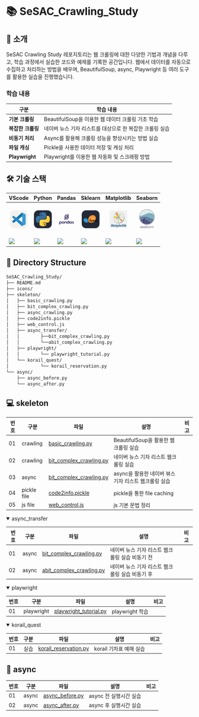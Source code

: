 # 📚 SeSAC_Crawling_Study

## 📖 소개

SeSAC Crawling Study 레포지토리는 웹 크롤링에 대한 다양한 기법과 개념을 다루고, 학습 과정에서 실습한 코드와 예제를 기록한 공간입니다. 웹에서 데이터를 자동으로 수집하고 처리하는 방법을 배우며, BeautifulSoup, async, Playwright 등 여러 도구를 활용한 실습을 진행했습니다.

### 학습 내용

| 구분 | 학습 내용 |
|--|--|
| **기본 크롤링** | BeautifulSoup을 이용한 웹 데이터 크롤링 기초 학습 |
| **복잡한 크롤링** | 네이버 뉴스 기자 리스트를 대상으로 한 복잡한 크롤링 실습 |
| **비동기 처리** | Async를 활용해 크롤링 성능을 향상시키는 방법 실습 |
| **파일 캐싱** | Pickle을 사용한 데이터 저장 및 캐싱 처리 |
| **Playwright** | Playwright를 이용한 웹 자동화 및 스크래핑 방법 |

## 🛠️ 기술 스택

|<center>VScode</center>|<center>Python</center>|<center>Pandas</center>|<center>Sklearn</center>|<center>Matplotlib</center>|<center>Seaborn</center>|
|--|--|--|--|--|--|
|<p align="center"><img alt="vscode" src="./icons/VSCode-Light.svg" width="48"></p>|<p align="center"><img alt="html" src="./icons/Python-Dark.svg" width="48"></p>|<p align="center"><img alt="html" src="./icons/Pandas.png" width="48"></p>|<p align="center"><img alt="html" src="./icons/ScikitLearn-Dark.svg" width="48"></p>|<p align="center"><img alt="html" src="./icons/matplotlib.png" width="48"></p>|<p align="center"><img alt="html" src="./icons/Seaborn.jpg" width="48"></p>|
|<img src="https://img.shields.io/badge/visual studio code-007ACC?style=for-the-badge&logo=visualstudiocode&logoColor=white">|<img src="https://img.shields.io/badge/Python-3776AB?style=for-the-badge&logo=python&logoColor=white">|<img src="https://img.shields.io/badge/pandas-%23150458.svg?style=for-the-badge&logo=pandas&logoColor=white">|<img src="https://img.shields.io/badge/scikit--learn-%23F7931E.svg?style=for-the-badge&logo=scikit-learn&logoColor=white">|<img src="https://img.shields.io/badge/Matplotlib-%23ffffff.svg?style=for-the-badge&logo=Matplotlib&logoColor=black">|<img src="https://img.shields.io/badge/Seaborn-%237fb3d5.svg?style=for-the-badge&logo=Seaborn&logoColor=black">|


## 📂 Directory Structure

```plaintext
SeSAC_Crawling_Study/
├── README.md 
├── icons/
├── skeleton/
│   ├── basic_crawling.py
│   ├── bit_complex_crawling.py
│   ├── async_crawling.py
│   ├── code2info.pickle
│   ├── web_control.js
│   ├── async_transfer/
│   │        ├──bit_complex_crawling.py
│   │        └──abit_complex_crawling.py
│   ├── playwright/
│   │        └── playwright_tutorial.py
│   └── korail_quest/
│            └── korail_reservation.py
└── async/
    ├── async_before.py  
    └── async_after.py
```

## 💻 skeleton
|번호|구분|파일|설명|비고|
|--|--|--|--|--|
|01|crawling|[basic_crawling.py](./skeleton/basic_crawling.py)|BeautifulSoup을 활용한 웹크롤링 실습||
|02|crawling|[bit_complex_crawling.py](./skeleton/bit_complex_crawling.py)|네이버 뉴스 기자 리스트 웹크롤링 실습||
|03|async|[bit_complex_crawling.py](./skeleton/bit_complex_crawling.py)|async을 활용한 네이버 뷰스 기자 리스트 웹크롤링 실습||
|04|pickle file|[code2info.pickle](./skeleton/code2info.pickle)|pickle을 통한 file caching||
|05|js file|[web_control.js](./skeleton/web_control.js)|js 기본 문법 정리||

<details open>
<summary> async_transfer </summary>

|번호|구분|파일|설명|비고|
|--|--|--|--|--|
|01|async|[bit_complex_crawling.py](./skeleton/async_transfer/bit_complex_crawling.py)|네이버 뉴스 기자 리스트 웹크롤링 실습 비동기 전||
|02|async|[abit_complex_crawling.py](./skeleton/async_transfer/abit_complex_crawling.py)|네이버 뉴스 기자 리스트 웹크롤링 실습 비동기 후||

</details>

<details open>
<summary> playwright </summary>

|번호|구분|파일|설명|비고|
|--|--|--|--|--|
|01|playwright|[playwright_tutorial.py](./skeleton/playwright/playwright_tutorial.py)|playwright 학습||

</details>

<details open>
<summary> korail_quest </summary>

|번호|구분|파일|설명|비고|
|--|--|--|--|--|
|01|실습|[korail_reservation.py](./skeleton/korail_quest/korail_reservation.py)|korail 기차표 예매 실습||

</details>

## 📝 async

|번호|구분|파일|설명|비고|
|--|--|--|--|--|
|01|async|[async_before.py](./async/async_before.py)|async 전 실행시간 실습||
|02|async|[async_after.py](./async/async_after.py)|async 후 실행시간 실습||
